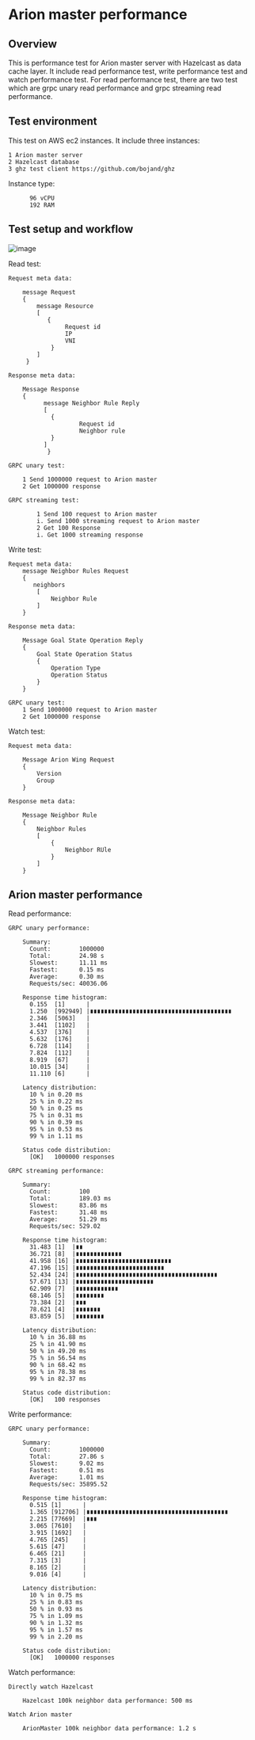 # Arion master performance
## Overview

This is performance test for Arion master server with Hazelcast as data cache layer. It include read performance test, write performance test and watch performance test. 
For read performance test, there are two test which are grpc unary read performance and grpc streaming read performance.

## Test environment
This test on AWS ec2 instances. It include three instances:

	1 Arion master server
	2 Hazelcast database
	3 ghz test client https://github.com/bojand/ghz
	
Instance type:

          96 vCPU
          192 RAM

## Test setup and workflow
![image](https://user-images.githubusercontent.com/85367145/176714897-666c440d-7eb8-478f-add8-65621ecf7729.png)

Read test:

	Request meta data:
	
		message Request
		{
		    message Resource
			[
			   {
			        Request id
			        IP
			        VNI
			    }
			]
		 }
	
	Response meta data:
	
		Message Response
		{
			  message Neighbor Rule Reply 
			  [
				{
				        Request id
				        Neighbor rule
				}
			  ]
	           }
		
	GRPC unary test:
	
		1 Send 1000000 request to Arion master
		2 Get 1000000 response
	
	GRPC streaming test:
    
	        1 Send 100 request to Arion master
			i. Send 1000 streaming request to Arion master
	        2 Get 100 Response 
			i. Get 1000 streaming response

Write test:
	
	Request meta data:
		message Neighbor Rules Request
		{
		   neighbors 
			[
				Neighbor Rule
			]
		}
		
	Response meta data:
	
		Message Goal State Operation Reply
		{
			Goal State Operation Status 
			{
				Operation Type
				Operation Status
			}
		}
	
	GRPC unary test:
		1 Send 1000000 request to Arion master
		2 Get 1000000 response
	
Watch test:

	Request meta data:
		
		Message Arion Wing Request 
		{
			Version
			Group
		}
		
	Response meta data:
		
		Message Neighbor Rule 
		{
			Neighbor Rules
			[
				{
					Neighbor RUle
				}
			]
		}

## Arion master performance
Read performance:

	GRPC unary performance:
	
		Summary:
		  Count:        1000000
		  Total:        24.98 s
		  Slowest:      11.11 ms
		  Fastest:      0.15 ms
		  Average:      0.30 ms
		  Requests/sec: 40036.06
		
		Response time histogram:
		  0.155  [1]      |
		  1.250  [992949] |∎∎∎∎∎∎∎∎∎∎∎∎∎∎∎∎∎∎∎∎∎∎∎∎∎∎∎∎∎∎∎∎∎∎∎∎∎∎∎∎
		  2.346  [5063]   |
		  3.441  [1102]   |
		  4.537  [376]    |
		  5.632  [176]    |
		  6.728  [114]    |
		  7.824  [112]    |
		  8.919  [67]     |
		  10.015 [34]     |
		  11.110 [6]      |
		
		Latency distribution:
		  10 % in 0.20 ms
		  25 % in 0.22 ms
		  50 % in 0.25 ms
		  75 % in 0.31 ms
		  90 % in 0.39 ms
		  95 % in 0.53 ms
		  99 % in 1.11 ms
		
		Status code distribution:
		  [OK]   1000000 responses
	
	GRPC streaming performance:
		
    	Summary:
		  Count:        100
		  Total:        189.03 ms
		  Slowest:      83.86 ms
		  Fastest:      31.48 ms
		  Average:      51.29 ms
		  Requests/sec: 529.02
		
		Response time histogram:
		  31.483 [1]  |∎∎
		  36.721 [8]  |∎∎∎∎∎∎∎∎∎∎∎∎∎
		  41.958 [16] |∎∎∎∎∎∎∎∎∎∎∎∎∎∎∎∎∎∎∎∎∎∎∎∎∎∎∎
		  47.196 [15] |∎∎∎∎∎∎∎∎∎∎∎∎∎∎∎∎∎∎∎∎∎∎∎∎∎
		  52.434 [24] |∎∎∎∎∎∎∎∎∎∎∎∎∎∎∎∎∎∎∎∎∎∎∎∎∎∎∎∎∎∎∎∎∎∎∎∎∎∎∎∎
		  57.671 [13] |∎∎∎∎∎∎∎∎∎∎∎∎∎∎∎∎∎∎∎∎∎∎
		  62.909 [7]  |∎∎∎∎∎∎∎∎∎∎∎∎
		  68.146 [5]  |∎∎∎∎∎∎∎∎
		  73.384 [2]  |∎∎∎
		  78.621 [4]  |∎∎∎∎∎∎∎
		  83.859 [5]  |∎∎∎∎∎∎∎∎
		
		Latency distribution:
		  10 % in 36.88 ms
		  25 % in 41.90 ms
		  50 % in 49.20 ms
		  75 % in 56.54 ms
		  90 % in 68.42 ms
		  95 % in 78.38 ms
		  99 % in 82.37 ms
		
		Status code distribution:
		  [OK]   100 responses

		
Write performance:
	
	GRPC unary performance:
    
		Summary:
		  Count:        1000000
		  Total:        27.86 s
		  Slowest:      9.02 ms
		  Fastest:      0.51 ms
		  Average:      1.01 ms
		  Requests/sec: 35895.52
		
		Response time histogram:
		  0.515 [1]      |
		  1.365 [912706] |∎∎∎∎∎∎∎∎∎∎∎∎∎∎∎∎∎∎∎∎∎∎∎∎∎∎∎∎∎∎∎∎∎∎∎∎∎∎∎∎
		  2.215 [77669]  |∎∎∎
		  3.065 [7610]   |
		  3.915 [1692]   |
		  4.765 [245]    |
		  5.615 [47]     |
		  6.465 [21]     |
		  7.315 [3]      |
		  8.165 [2]      |
		  9.016 [4]      |
		
		Latency distribution:
		  10 % in 0.75 ms
		  25 % in 0.83 ms
		  50 % in 0.93 ms
		  75 % in 1.09 ms
		  90 % in 1.32 ms
		  95 % in 1.57 ms
		  99 % in 2.20 ms
		
		Status code distribution:
		  [OK]   1000000 responses

Watch performance:
    
    Directly watch Hazelcast
    
		Hazelcast 100k neighbor data performance: 500 ms
    
    Watch Arion master
    
		ArionMaster 100k neighbor data performance: 1.2 s 





